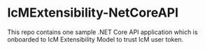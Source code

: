 # IcMExtensibility-NetCoreAPI
This repo contains one sample .NET Core API application which is onboarded to IcM Extensibility Model to trust IcM user token.
